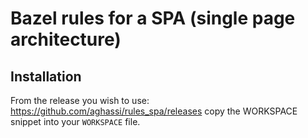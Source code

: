 # Bazel rules for a SPA (single page architecture)

## Installation

From the release you wish to use:
<https://github.com/aghassi/rules_spa/releases>
copy the WORKSPACE snippet into your `WORKSPACE` file.
